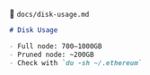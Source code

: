 📄 `docs/disk-usage.md`
```md
# Disk Usage

- Full node: 700–1000GB
- Pruned node: ~200GB
- Check with `du -sh ~/.ethereum`
